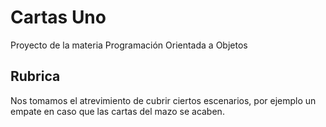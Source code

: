 # Cartas Uno

Proyecto de la materia Programación Orientada a Objetos

## Rubrica

Nos tomamos el atrevimiento de cubrir ciertos escenarios, por ejemplo un empate en caso que las cartas del mazo se acaben.
